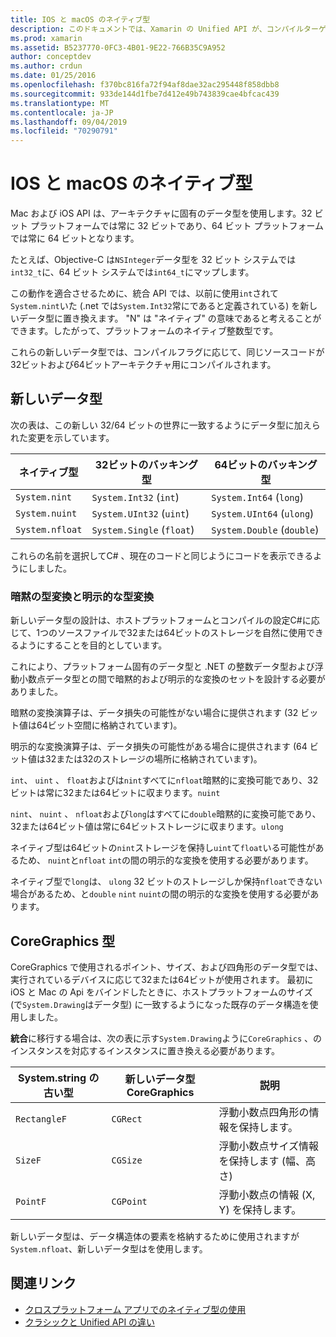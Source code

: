 ```yaml
---
title: IOS と macOS のネイティブ型
description: このドキュメントでは、Xamarin の Unified API が、コンパイルターゲットアーキテクチャに基づき、必要に応じて .NET 型を32ビットおよび64ビットのネイティブ型にマップする方法について説明します。
ms.prod: xamarin
ms.assetid: B5237770-0FC3-4B01-9E22-766B35C9A952
author: conceptdev
ms.author: crdun
ms.date: 01/25/2016
ms.openlocfilehash: f370bc816fa72f94af8dae32ac295448f858dbb8
ms.sourcegitcommit: 933de144d1fbe7d412e49b743839cae4bfcac439
ms.translationtype: MT
ms.contentlocale: ja-JP
ms.lasthandoff: 09/04/2019
ms.locfileid: "70290791"
---
```

# <a name="native-types-for-ios-and-macos"></a>IOS と macOS のネイティブ型

Mac および iOS API は、アーキテクチャに固有のデータ型を使用します。32 ビット プラットフォームでは常に 32 ビットであり、64 ビット プラットフォームでは常に 64 ビットとなります。

たとえば、Objective-C は`NSInteger`データ型を 32 ビット システムでは`int32_t`に、64 ビット システムでは`int64_t`にマップします。

この動作を適合させるために、統合 API では、以前に使用`int`されて`System.nint`いた (.net では`System.Int32`常にであると定義されている) を新しいデータ型に置き換えます。 "N" は "ネイティブ" の意味であると考えることができます。したがって、プラットフォームのネイティブ整数型です。

これらの新しいデータ型では、コンパイルフラグに応じて、同じソースコードが32ビットおよび64ビットアーキテクチャ用にコンパイルされます。

## <a name="new-data-types"></a>新しいデータ型

次の表は、この新しい 32/64 ビットの世界に一致するようにデータ型に加えられた変更を示しています。

|ネイティブ型|32ビットのバッキング型|64ビットのバッキング型|
|--- |--- |--- |
|`System.nint`|`System.Int32` (`int`)|`System.Int64` (`long`)|
|`System.nuint`|`System.UInt32` (`uint`)|`System.UInt64` (`ulong`)|
|`System.nfloat`|`System.Single` (`float`)|`System.Double` (`double`)|

これらの名前を選択してC# 、現在のコードと同じようにコードを表示できるようにしました。

### <a name="implicit-and-explicit-conversions"></a>暗黙の型変換と明示的な型変換

新しいデータ型の設計は、ホストプラットフォームとコンパイルの設定C#に応じて、1つのソースファイルで32または64ビットのストレージを自然に使用できるようにすることを目的としています。

これにより、プラットフォーム固有のデータ型と .NET の整数データ型および浮動小数点データ型との間で暗黙的および明示的な変換のセットを設計する必要がありました。

暗黙の変換演算子は、データ損失の可能性がない場合に提供されます (32 ビット値は64ビット空間に格納されています)。

明示的な変換演算子は、データ損失の可能性がある場合に提供されます (64 ビット値は32または32のストレージの場所に格納されています)。

`int`、 `uint` 、 `float`およびは`nint`すべてに`nfloat`暗黙的に変換可能であり、32ビットは常に32または64ビットに収まります。`nuint`

`nint`、 `nuint` 、 `nfloat`および`long`はすべてに`double`暗黙的に変換可能であり、32または64ビット値は常に64ビットストレージに収まります。`ulong`

ネイティブ型は64ビットの`nint`ストレージを保持し`uint`て`float`いる可能性があるため、 `nuint`と`nfloat` `int`の間の明示的な変換を使用する必要があります。

ネイティブ型で`long`は、 `ulong` 32 ビットのストレージしか保持`nfloat`できない場合があるため、と`double` `nint` `nuint`の間の明示的な変換を使用する必要があります。

## <a name="coregraphics-types"></a>CoreGraphics 型

CoreGraphics で使用されるポイント、サイズ、および四角形のデータ型では、実行されているデバイスに応じて32または64ビットが使用されます。  最初に iOS と Mac の Api をバインドしたときに、ホストプラットフォームのサイズ (で`System.Drawing`はデータ型) に一致するようになった既存のデータ構造を使用しました。

**統合**に移行する場合は、次の表に示す`System.Drawing`ように`CoreGraphics` 、のインスタンスを対応するインスタンスに置き換える必要があります。

|System.string の古い型|新しいデータ型 CoreGraphics|説明|
|--- |--- |--- |
|`RectangleF`|`CGRect`|浮動小数点四角形の情報を保持します。|
|`SizeF`|`CGSize`|浮動小数点サイズ情報を保持します (幅、高さ)|
|`PointF`|`CGPoint`|浮動小数点の情報 (X, Y) を保持します。|

新しいデータ型は、データ構造体の要素を格納するために使用されますが`System.nfloat`、新しいデータ型はを使用します。

## <a name="related-links"></a>関連リンク

- [クロスプラットフォーム アプリでのネイティブ型の使用](~/cross-platform/macios/native-types-cross-platform.md)
- [クラシックと Unified API の違い](https://github.com/xamarin/release-notes-archive/blob/master/release-notes/ios/api_changes/classic-vs-unified-8.6.0/index.md)
